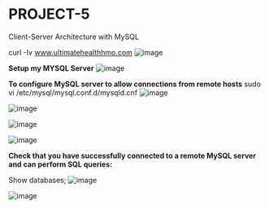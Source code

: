 # PROJECT-5
Client-Server Architecture with MySQL

curl -Iv www.ultimatehealthhmo.com
![image](https://user-images.githubusercontent.com/113097621/210222047-810c069a-3d75-493c-a4e3-61cf6cc8a5bd.png)

**Setup my MYSQL Server**
![image](https://user-images.githubusercontent.com/113097621/210242545-6d67a71a-761b-42b9-ac4d-1cae6e74446d.png)

**To configure MySQL server to allow connections from remote hosts**
sudo vi /etc/mysql/mysql.conf.d/mysqld.cnf
![image](https://user-images.githubusercontent.com/113097621/210238700-950c0b93-2a16-4dd3-942a-236f364ce45a.png)

![image](https://user-images.githubusercontent.com/113097621/211169430-71d13f35-1fec-4817-831f-7d09cf651406.png)

![image](https://user-images.githubusercontent.com/113097621/212553171-3667caa0-6e9b-482d-924c-65169f60a7f1.png)

![image](https://user-images.githubusercontent.com/113097621/211169609-c098d8bc-d433-4c5b-b54a-89a0ec4eff9b.png)





**Check that you have successfully connected to a remote MySQL server and can perform SQL queries:**

Show databases;
![image](https://user-images.githubusercontent.com/113097621/212553002-b6d39d70-7c70-45ef-9f43-1046c3819561.png)

![image](https://user-images.githubusercontent.com/113097621/212553043-4cffe2f8-a948-4f0c-b52e-e4165f8c056b.png)


